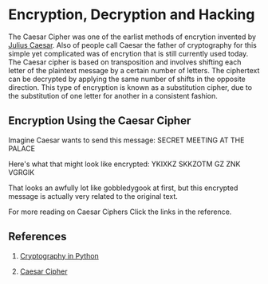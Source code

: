 # Encryption, Decryption and Hacking

The Caesar Cipher was one of the earlist methods of encrytion invented by [Julius Caesar](https://www.sciencedirect.com/topics/computer-science/caesar-cipher#:~:text=The%20Caesar%20cipher%20is%20a,as%20shown%20in%20Figure%205.1.). Also of people call Caesar the father of cryptography for this simple yet complicated was of encrytion that is still currently used today. The Caesar cipher is based on transposition and involves shifting each letter of the plaintext message by a certain number of letters.  The ciphertext can be decrypted by applying the same number of shifts in the opposite direction. This type of encryption is known as a substitution cipher, due to the substitution of one letter for another in a consistent fashion.

## Encryption Using the Caesar Cipher

Imagine Caesar wants to send this message:
SECRET MEETING AT THE PALACE

Here's what that might look like encrypted:
YKIXKZ SKKZOTM GZ ZNK VGRGIK

That looks an awfully lot like gobbledygook at first, but this encrypted message is actually very related to the original text.

For more reading on Caesar Ciphers Click the links in the reference.

## References

1. [Cryptography in Python](https://www.tutorialspoint.com/cryptography_with_python/cryptography_with_python_caesar_cipher.htm)

2. [Caesar Cipher](https://www.sciencedirect.com/topics/computer-science/caesar-cipher)
